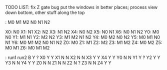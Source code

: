 TODO LIST:
fix Z gate bug
put the windows in better places; process view down bottom, other stuff along the top

:	M0	M1	M2	N0	N1	N2

X0: 			N0
X1: 				N1
X2: 					N2
X3: 				N1	N2
X4:				N0		N2
X5:				N0	N1
X6:				N0	N1	N2
Y0:	M0			N0
Y1:		M1			N1
Y2:			M2			N2
Y3:		M1	M2		N1	N2
Y4:	M0		M2	N0		N2
Y5:	M0	M1		N0	N1
Y6:	M0	M1	M2	N0	N1	N2
Z0:	M0
Z1:		M1
Z2:			M2
Z3:		M1	M2
Z4:	M0		M2
Z5:	M0	M1
Z6:	M0	M1	M2

:	run1	run2
B	Y		?
X0	Y		Y
X1	N		N
X2	N		N
X3	Y		Y
X4	Y		Y
Y0	N		N
Y1	Y		?
Y2	Y		Y
Y3	N		N
Y4	Y		Y
Z0	N		N
Z1	N		N
Z2	N		?
Z3	N		N
Z4	Y		Y